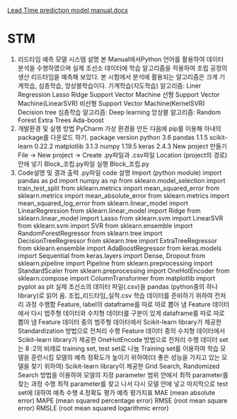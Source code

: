 [Lead Time prediction model manual.docx](https://github.com/jonathan-ship/STM/files/7028963/Lead.Time.prediction.model.manual.docx)
# STM
  1. 리드타임 예측 모델 시스템 설명
   본 Manual에서Python 언어를 활용하여 데이터 분석을 수행하였으며 실제 조선소 데이터에 학습 알고리즘을 적용하여 조립 공정의 생산 리드타임을 예측해 보았다. 본 시험에서 분석에 활용되는 알고리즘은 크게 기계학습, 심층학습, 앙상블학습이다.
    기계학습(지도학습) 알고리즘:
      Liner Regression
      Lasso
      Ridge
      Support Vector Machine 
  	선형 Support Vector Machine(LinearSVR)
  	비선형 Support Vector Machine(KernelSVR)
      Decision tree
  	심층학습 알고리즘:
      Deep learning
    앙상블 알고리즘:
      Random Forest
      Extra Trees
      Ada-boost
  2. 개발환경 및 실행 방법
    PyCharm 
      가상 환경을 만든 다음에 pip를 이용해 아내의 package를 다운로드 하기.
      package	version
      python	3.6
      pandas	1.1.5
      scikit-learn	0.22.2
      matplotlib	3.1.3
      numpy	1.19.5
      keras	2.4.3
    New project 만들기
      File → New project → Create
      .py파일과 .csv파일 Location (project의 경로) 안에 넣기
      Block_조립.py파일 실행 
        Block_조립.py
  3. Code설명 및 결과 출력
    .py파일 code 설명 
      Import (python module)
      import pandas as pd
      import numpy as np
      from sklearn.model_selection import train_test_split
      from sklearn.metrics import mean_squared_error
      from sklearn.metrics import mean_absolute_error
      from sklearn.metrics import mean_squared_log_error
      from sklearn.linear_model import LinearRegression
      from sklearn.linear_model import Ridge
      from sklearn.linear_model import Lasso
      from sklearn.svm import LinearSVR
      from sklearn.svm import SVR
      from sklearn.ensemble import RandomForestRegressor
      from sklearn.tree import DecisionTreeRegressor
      from sklearn.tree import ExtraTreeRegressor
      from sklearn.ensemble import AdaBoostRegressor
      from keras.models import Sequential
      from keras.layers import Dense, Dropout
      from sklearn.pipeline import Pipeline
      from sklearn.preprocessing import StandardScaler
      from sklearn.preprocessing import OneHotEncoder
      from sklearn.compose import ColumnTransformer
      from matplotlib import pyplot as plt
    실제 조선소의 데이터 파일(.csv)을 pandas (python중의 하나 library)로 읽어 옴.
      조립_리드타임_실적.csv
    학습 데이터를 준비하기 위하여 전처리 과정 수행함
      Feature, label의 dataframe를 따로 따로 뽑아 냄
      Feature 데이터에서 다시 법주형 데이터와 수치형 데이터를 구분이 있게 dataframe를 따로 따로 뽑아 냄
        Feature 데이터 중의 범주형 데이터에서 Scikit-learn library가 제공한 Standardization 방법으로 전처리 수행
        Feature 데이터 중의 수치형 데이터에서 Scikit-learn library가 제공한 OneHotEncode 방법으로 전처리 수행
    데이터 set는 8 :2의 비례로 training set, test set로 나눔
    Training set를 이용하여 학습 모델을 훈련시킴
    모델의 예측 정확도가 높이기 위하여(더 좋은 성능을 가지고 있는 모델을 찾기 위하여) Scikit-learn library이 제공한 Grid Search, Randomized Search 방법을 이용하여 모델의 지정 parameter 범위 안에서 최적 parameter를 찾는 과정 수행
    최적 parameter를 찾고 나서 다시 모델 안에 넣고 마지막으로 test set에 대하여 예측 수행
  4.정확도 평가 
    예측 평가지표
      MAE (mean absolute error)
      MAPE (mean squared percentage error)
      RMSE (root mean square error)
      RMSLE (root mean squared logarithmic error)
